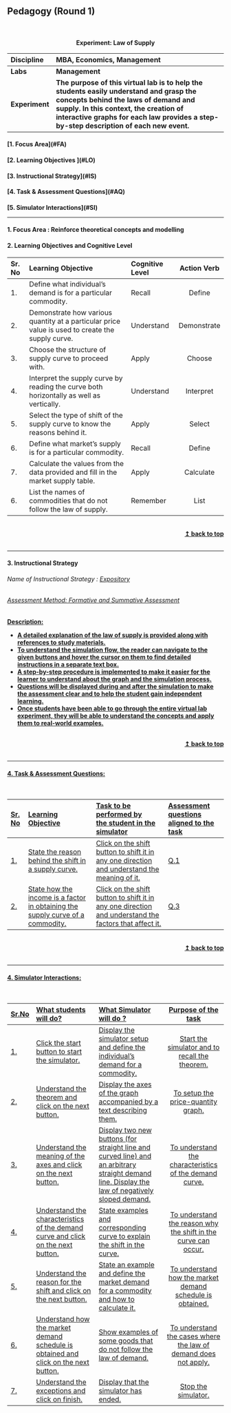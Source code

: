 ## Pedagogy (Round 1)
<p align="center">
<br>
<br>
<b> Experiment: Law of Supply  <a name="top"></a> <br>
</p>

<b>Discipline | <b>MBA, Economics, Management
:--|:--|
<b> Labs | <b> Management
<b> Experiment|     <b> The purpose of this virtual lab is to help the students easily understand and grasp the concepts behind the laws of demand and supply. In this context, the creation of interactive graphs for each law provides a step-by-step description of each new event.


<h4> [1. Focus Area](#FA)
<h4> [2. Learning Objectives ](#LO)
<h4> [3. Instructional Strategy](#IS)
<h4> [4. Task & Assessment Questions](#AQ)
<h4> [5. Simulator Interactions](#SI)
<hr>

<a name="FA"></a>
#### 1. Focus Area : Reinforce theoretical concepts and modelling


#### 2. Learning Objectives and Cognitive Level


Sr. No |	Learning Objective	| Cognitive Level | Action Verb
:--|:--|:--|:-:
1.| Define what individual’s demand is for a particular commodity. <br> | Recall | Define
2.| Demonstrate how various quantity at a particular price value is used to create the supply curve.<br> | Understand | Demonstrate
3.| Choose the structure of supply curve to proceed with.<br> | Apply | Choose
4.| Interpret the supply curve by reading the curve both horizontally as well as vertically.<br> | Understand | Interpret
5.| Select the type of shift of the supply curve to know the reasons behind it.<br> | Apply | Select
6.| Define what market’s supply is for a particular commodity.<br> | Recall | Define
7.| Calculate the values from the data provided and fill in the market supply table.<br> | Apply | Calculate
6.| List the names of commodities that do not follow the law of supply.<br> | Remember | List



<br/>
<div align="right">
    <b><a href="#top">↥ back to top</a></b>
</div>
<br/>
<hr>

<a name="IS"></a>
#### 3. Instructional Strategy
###### Name of Instructional Strategy  :    <u> Expository
###### Assessment Method: Formative and Summative Assessment

<u> <b>Description:</b></u> 
<br>
-   A detailed explanation of the law of supply is provided along with references to study materials.  
-   To understand the simulation flow, the reader can navigate to the given buttons and hover the cursor on them to find detailed instructions in a separate text box.
-   A step-by-step procedure is implemented to make it easier for the learner to understand about the graph and the simulation process.
-   Questions will be displayed during and after the simulation to make the assessment clear and to help the student gain independent learning. 
-   Once students have been able to go through the entire virtual lab experiment, they will be able to understand the concepts and apply them to real-world examples. 
 

<br/>
<div align="right">
    <b><a href="#top">↥ back to top</a></b>
</div>
<br/>
<hr>

<a name="AQ"></a>
#### 4. Task & Assessment Questions:

<br>

Sr. No |	Learning Objective	| Task to be performed by <br> the student  in the simulator | Assessment questions aligned to the task
:--|:--|:--|:--
1.| State the reason behind the shift in a supply curve. |Click on the shift button to shift it in any one direction and understand the meaning of it.| Q.1<br> 
2.| State how the income is a factor in obtaining the supply curve of a commodity.| Click on the shift button to shift it in any one direction and understand the factors that affect it. | Q.3<br>


<br/>
<div align="right">
    <b><a href="#top">↥ back to top</a></b>
</div>
<br/>
<hr>

<a name="SI"></a>

#### 4. Simulator Interactions:
<br>

Sr.No | What students will do? | What Simulator will do ? | Purpose of the task
:--|:--|:--|:--:
1.| Click the start button to start the simulator.|Display the simulator setup and define the individual’s demand for a commodity.|Start the simulator and to recall the theorem.
2.| Understand the theorem and click on the next button.| Display the axes of the graph accompanied by a text describing them.| To setup the price-quantity graph.
3.| Understand the meaning of the axes and click on the next button. |	Display two new buttons (for straight line and curved line) and an arbitrary straight demand line. Display the law of negatively sloped demand.	| To understand the characteristics of the demand curve. 
4.| Understand the characteristics of the demand curve and click on the next button. |State examples and corresponding curve to explain the shift in the curve. | To understand the reason why the shift in the curve can occur.
5.| Understand the reason for the shift and click on the next button. |	State an example and define the market demand for a commodity and how to calculate it.| To understand how the market demand schedule is obtained.
6.| Understand how the market demand schedule is obtained and click on the next button.| Show examples of some goods that do not follow the law of demand.| To understand the cases where the law of demand does not apply.
7.| Understand the exceptions and click on finish. |Display that the simulator has ended.| Stop the simulator.
